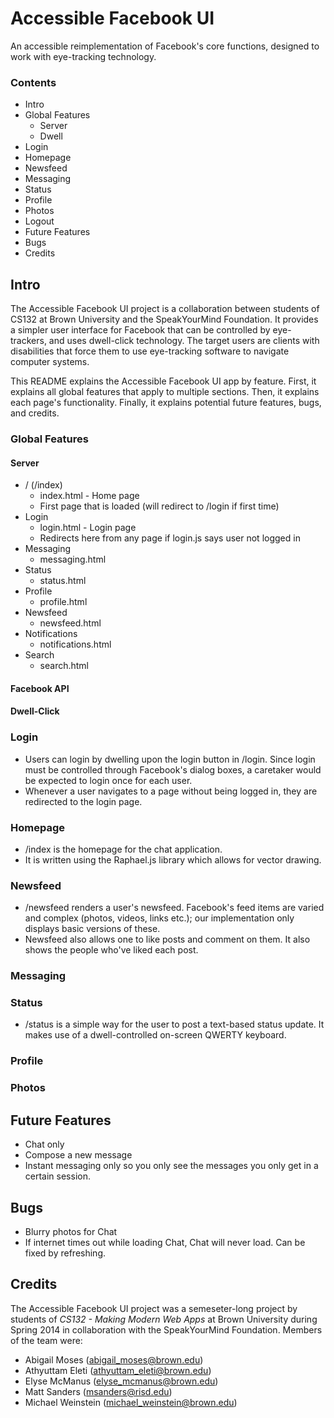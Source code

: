 Accessible Facebook UI
====================

An accessible reimplementation of Facebook's core functions, designed to work with eye-tracking technology.

### Contents
- Intro
- Global Features
	- Server
	- Dwell
- Login
- Homepage
- Newsfeed
- Messaging
- Status
- Profile
- Photos
- Logout
- Future Features
- Bugs
- Credits

## Intro
The Accessible Facebook UI project is a collaboration between students of CS132 at Brown University and the SpeakYourMind Foundation. It provides a simpler user interface for Facebook that can be controlled by eye-trackers, and uses dwell-click technology. The target users are clients with disabilities that force them to use eye-tracking software to navigate computer systems.

This README explains the Accessible Facebook UI app by feature. First, it explains all global features that apply to multiple sections. Then, it explains each page's functionality. Finally, it explains potential future features, bugs, and credits.

### Global Features

#### Server

- / (/index)
	- index.html - Home page
	- First page that is loaded (will redirect to /login if first time)
- Login
	- login.html - Login page
	- Redirects here from any page if login.js says user not logged in
- Messaging
	- messaging.html
- Status
	- status.html
- Profile
	- profile.html
- Newsfeed
	- newsfeed.html
- Notifications
	- notifications.html
- Search
	- search.html
	
#### Facebook API

#### Dwell-Click

### Login
- Users can login by dwelling upon the login button in /login. Since login must be controlled through Facebook's dialog boxes, a caretaker would be expected to login once for each user.
- Whenever a user navigates to a page without being logged in, they are redirected to the login page.

### Homepage
- /index is the homepage for the chat application.
- It is written using the Raphael.js library which allows for vector drawing.

### Newsfeed
- /newsfeed renders a user's newsfeed. Facebook's feed items are varied and complex (photos, videos, links etc.); our implementation only displays basic versions of these.
- Newsfeed also allows one to like posts and comment on them. It also shows the people who've liked each post.

### Messaging

### Status
- /status is a simple way for the user to post a text-based status update. It makes use of a dwell-controlled on-screen QWERTY keyboard.

### Profile

### Photos

## Future Features
- Chat only 
- Compose a new message
- Instant messaging only so you only see the messages you only get in a certain session.

## Bugs
- Blurry photos for Chat
- If internet times out while loading Chat, Chat will never load. Can be fixed by refreshing.

## Credits

The Accessible Facebook UI project was a semeseter-long project by students of *CS132 - Making Modern Web Apps* at Brown University during Spring 2014 in collaboration with the SpeakYourMind Foundation. Members of the team were:

- Abigail Moses (abigail_moses@brown.edu)
- Athyuttam Eleti (athyuttam_eleti@brown.edu)
- Elyse McManus (elyse_mcmanus@brown.edu)
- Matt Sanders (msanders@risd.edu)
- Michael Weinstein (michael_weinstein@brown.edu)
